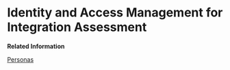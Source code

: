 <!-- loio9a09cdd9131f410db0c391d1a51c564d -->

# Identity and Access Management for Integration Assessment

**Related Information**  


[Personas](personas-5df5af1.md "")

